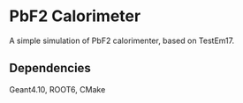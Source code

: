 PbF2 Calorimeter
================

A simple simulation of PbF2 calorimenter, based on TestEm17.


Dependencies
------------

Geant4.10, ROOT6, CMake


